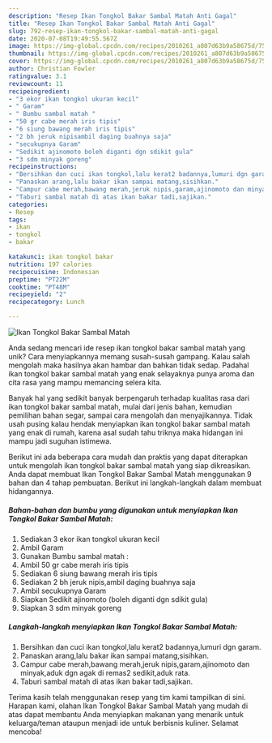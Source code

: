 ```yaml
---
description: "Resep Ikan Tongkol Bakar Sambal Matah Anti Gagal"
title: "Resep Ikan Tongkol Bakar Sambal Matah Anti Gagal"
slug: 792-resep-ikan-tongkol-bakar-sambal-matah-anti-gagal
date: 2020-07-08T19:49:55.567Z
image: https://img-global.cpcdn.com/recipes/2010261_a807d63b9a58675d/751x532cq70/ikan-tongkol-bakar-sambal-matah-foto-resep-utama.jpg
thumbnail: https://img-global.cpcdn.com/recipes/2010261_a807d63b9a58675d/751x532cq70/ikan-tongkol-bakar-sambal-matah-foto-resep-utama.jpg
cover: https://img-global.cpcdn.com/recipes/2010261_a807d63b9a58675d/751x532cq70/ikan-tongkol-bakar-sambal-matah-foto-resep-utama.jpg
author: Christian Fowler
ratingvalue: 3.1
reviewcount: 11
recipeingredient:
- "3 ekor ikan tongkol ukuran kecil"
- " Garam"
- " Bumbu sambal matah "
- "50 gr cabe merah iris tipis"
- "6 siung bawang merah iris tipis"
- "2 bh jeruk nipisambil daging buahnya saja"
- "secukupnya Garam"
- "Sedikit ajinomoto boleh diganti dgn sdikit gula"
- "3 sdm minyak goreng"
recipeinstructions:
- "Bersihkan dan cuci ikan tongkol,lalu kerat2 badannya,lumuri dgn garam."
- "Panaskan arang,lalu bakar ikan sampai matang,sisihkan."
- "Campur cabe merah,bawang merah,jeruk nipis,garam,ajinomoto dan minyak,aduk dgn agak di remas2 sedikit,aduk rata."
- "Taburi sambal matah di atas ikan bakar tadi,sajikan."
categories:
- Resep
tags:
- ikan
- tongkol
- bakar

katakunci: ikan tongkol bakar 
nutrition: 197 calories
recipecuisine: Indonesian
preptime: "PT22M"
cooktime: "PT48M"
recipeyield: "2"
recipecategory: Lunch

---
```



![Ikan Tongkol Bakar Sambal Matah](https://img-global.cpcdn.com/recipes/2010261_a807d63b9a58675d/751x532cq70/ikan-tongkol-bakar-sambal-matah-foto-resep-utama.jpg)

Anda sedang mencari ide resep ikan tongkol bakar sambal matah yang unik? Cara menyiapkannya memang susah-susah gampang. Kalau salah mengolah maka hasilnya akan hambar dan bahkan tidak sedap. Padahal ikan tongkol bakar sambal matah yang enak selayaknya punya aroma dan cita rasa yang mampu memancing selera kita.

Banyak hal yang sedikit banyak berpengaruh terhadap kualitas rasa dari ikan tongkol bakar sambal matah, mulai dari jenis bahan, kemudian pemilihan bahan segar, sampai cara mengolah dan menyajikannya. Tidak usah pusing kalau hendak menyiapkan ikan tongkol bakar sambal matah yang enak di rumah, karena asal sudah tahu triknya maka hidangan ini mampu jadi suguhan istimewa.




Berikut ini ada beberapa cara mudah dan praktis yang dapat diterapkan untuk mengolah ikan tongkol bakar sambal matah yang siap dikreasikan. Anda dapat membuat Ikan Tongkol Bakar Sambal Matah menggunakan 9 bahan dan 4 tahap pembuatan. Berikut ini langkah-langkah dalam membuat hidangannya.

<!--inarticleads1-->

##### Bahan-bahan dan bumbu yang digunakan untuk menyiapkan Ikan Tongkol Bakar Sambal Matah:

1. Sediakan 3 ekor ikan tongkol ukuran kecil
1. Ambil  Garam
1. Gunakan  Bumbu sambal matah :
1. Ambil 50 gr cabe merah iris tipis
1. Sediakan 6 siung bawang merah iris tipis
1. Sediakan 2 bh jeruk nipis,ambil daging buahnya saja
1. Ambil secukupnya Garam
1. Siapkan Sedikit ajinomoto (boleh diganti dgn sdikit gula)
1. Siapkan 3 sdm minyak goreng




<!--inarticleads2-->

##### Langkah-langkah menyiapkan Ikan Tongkol Bakar Sambal Matah:

1. Bersihkan dan cuci ikan tongkol,lalu kerat2 badannya,lumuri dgn garam.
1. Panaskan arang,lalu bakar ikan sampai matang,sisihkan.
1. Campur cabe merah,bawang merah,jeruk nipis,garam,ajinomoto dan minyak,aduk dgn agak di remas2 sedikit,aduk rata.
1. Taburi sambal matah di atas ikan bakar tadi,sajikan.




Terima kasih telah menggunakan resep yang tim kami tampilkan di sini. Harapan kami, olahan Ikan Tongkol Bakar Sambal Matah yang mudah di atas dapat membantu Anda menyiapkan makanan yang menarik untuk keluarga/teman ataupun menjadi ide untuk berbisnis kuliner. Selamat mencoba!
